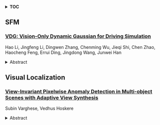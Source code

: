 <details>
  <summary><b>TOC</b></summary>
  <ol>
    <li><a href=#sfm>SFM</a></li>
      <ul>
        <li><a href=#VDG:-Vision-Only-Dynamic-Gaussian-for-Driving-Simulation>VDG: Vision-Only Dynamic Gaussian for Driving Simulation</a></li>
      </ul>
    </li>
    <li><a href=#visual-localization>Visual Localization</a></li>
      <ul>
        <li><a href=#View-Invariant-Pixelwise-Anomaly-Detection-in-Multi-object-Scenes-with-Adaptive-View-Synthesis>View-Invariant Pixelwise Anomaly Detection in Multi-object Scenes with Adaptive View Synthesis</a></li>
      </ul>
    </li>
  </ol>
</details>

## SFM  

### [VDG: Vision-Only Dynamic Gaussian for Driving Simulation](http://arxiv.org/abs/2406.18198)  
Hao Li, Jingfeng Li, Dingwen Zhang, Chenming Wu, Jieqi Shi, Chen Zhao, Haocheng Feng, Errui Ding, Jingdong Wang, Junwei Han  
<details>  
  <summary>Abstract</summary>  
  <ol>  
    Dynamic Gaussian splatting has led to impressive scene reconstruction and image synthesis advances in novel views. Existing methods, however, heavily rely on pre-computed poses and Gaussian initialization by Structure from Motion (SfM) algorithms or expensive sensors. For the first time, this paper addresses this issue by integrating self-supervised VO into our pose-free dynamic Gaussian method (VDG) to boost pose and depth initialization and static-dynamic decomposition. Moreover, VDG can work with only RGB image input and construct dynamic scenes at a faster speed and larger scenes compared with the pose-free dynamic view-synthesis method. We demonstrate the robustness of our approach via extensive quantitative and qualitative experiments. Our results show favorable performance over the state-of-the-art dynamic view synthesis methods. Additional video and source code will be posted on our project page at https://3d-aigc.github.io/VDG.  
  </ol>  
</details>  
  
  



## Visual Localization  

### [View-Invariant Pixelwise Anomaly Detection in Multi-object Scenes with Adaptive View Synthesis](http://arxiv.org/abs/2406.18012)  
Subin Varghese, Vedhus Hoskere  
<details>  
  <summary>Abstract</summary>  
  <ol>  
    The inspection and monitoring of infrastructure assets typically requires identifying visual anomalies in scenes periodically photographed over time. Images collected manually or with robots such as unmanned aerial vehicles from the same scene at different instances in time are typically not perfectly aligned. Supervised segmentation methods can be applied to identify known problems, but unsupervised anomaly detection approaches are required when unknown anomalies occur. Current unsupervised pixel-level anomaly detection methods have mainly been developed for industrial settings where the camera position is known and constant. However, we find that these methods fail to generalize to the case when images are not perfectly aligned. We term the problem of unsupervised anomaly detection between two such imperfectly aligned sets of images as Scene Anomaly Detection (Scene AD). We present a novel network termed OmniAD to address the Scene AD problem posed. Specifically, we refine the anomaly detection method reverse distillation to achieve a 40% increase in pixel-level anomaly detection performance. The network's performance is further demonstrated to improve with two new data augmentation strategies proposed that leverage novel view synthesis and camera localization to improve generalization. We validate our approach with qualitative and quantitative results on a new dataset, ToyCity, the first Scene AD dataset with multiple objects, as well as on the established single object-centric dataset, MAD. https://drags99.github.io/OmniAD/  
  </ol>  
</details>  
  
  



